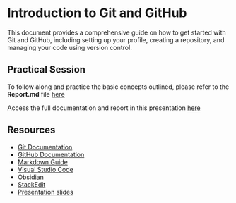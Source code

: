 # Introduction to Git and GitHub

This document provides a comprehensive guide on how to get started with Git and GitHub, including setting up your profile, creating a repository, and managing your code using version control.

## Practical Session
To follow along and practice the basic concepts outlined, please refer to the **Report.md** file [here](Report.md)

Access the full documentation and report in this presentation [here](https://docs.google.com/presentation/d/1CUCHkxINM2EVOJqs--WzgKubVf6eUiEf/edit?slide=id.p1#slide=id.p1)

## Resources

- [Git Documentation](https://git-scm.com/doc)
- [GitHub Documentation](https://docs.github.com/en)
- [Markdown Guide](https://www.markdownguide.org/getting-started/)
- [Visual Studio Code](https://code.visualstudio.com/)
- [Obsidian](https://obsidian.md/)
- [StackEdit](https://stackedit.io/app#)
- [Presentation slides](https://docs.google.com/presentation/d/1CUCHkxINM2EVOJqs--WzgKubVf6eUiEf/edit?slide=id.p1#slide=id.p1)
